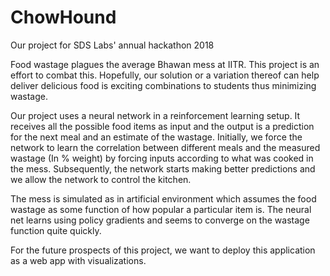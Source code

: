 # ChowHound

Our project for SDS Labs' annual hackathon 2018 

Food wastage plagues the average Bhawan mess at IITR. This project is an effort to combat this. Hopefully, our solution or a variation thereof can help deliver delicious food is exciting combinations to students thus minimizing wastage. 

Our project uses a neural network in a reinforcement learning setup. It receives all the possible food items as input and the output is a prediction for the next meal and an estimate of the wastage. Initially, we force the network to learn the correlation between different meals and the measured wastage (In % weight) by forcing inputs according to what was cooked in the mess. Subsequently, the network starts making better predictions and we allow the network to control the kitchen. 

The mess is simulated as in artificial environment which assumes the food wastage as some function of how popular a particular item is. The neural net learns using policy gradients and seems to converge on the wastage function quite quickly. 

For the future prospects of this project, we want to deploy this application as a web app with visualizations.  